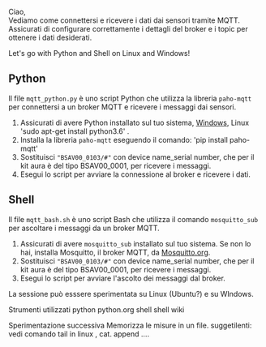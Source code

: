 Ciao, <br>
Vediamo come connettersi e ricevere i dati dai sensori tramite MQTT. <br>
Assicurati di configurare correttamente i dettagli del broker e i topic per ottenere i dati desiderati. 

Let's go with Python and Shell on Linux and Windows!

## Python 

Il file `mqtt_python.py` è uno script Python che utilizza la libreria `paho-mqtt` per connettersi a un broker MQTT e ricevere i messaggi dai sensori. 

1. Assicurati di avere Python installato sul tuo sistema, [Windows](https://www.python.org/downloads/windows/), Linux 'sudo apt-get install python3.6' .
2. Installa la libreria `paho-mqtt` eseguendo il comando:   'pip install paho-mqtt'
3. Sostituisci `"BSAV00_0103/#"` con device name_serial number, che per il kit aura è del tipo BSAV00_0001, per ricevere i messaggi.
4. Esegui lo script per avviare la connessione al broker e ricevere i dati.

## Shell 

Il file `mqtt_bash.sh` è uno script Bash che utilizza il comando `mosquitto_sub` per ascoltare i messaggi da un broker MQTT.

1. Assicurati di avere `mosquitto_sub` installato sul tuo sistema. Se non lo hai, installa Mosquitto, il broker MQTT, da [Mosquitto.org](https://mosquitto.org/download/).
2. Sostituisci `"BSAV00_0103/#"` con device name_serial number, che per il kit aura è del tipo BSAV00_0001, per ricevere i messaggi.
3. Esegui lo script per avviare l'ascolto dei messaggi dal broker.

La sessione può esssere sperimentata su Linux (Ubuntu?) e su WIndows.

Strumenti utilizzati
python     python.org
shell shell wiki


Sperimentazione successiva
Memorizza le misure in un file.
suggetilenti: vedi comando tail in linux , cat. append ....
